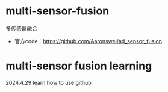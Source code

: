 
# multi-sensor-fusion
多传感器融合

* 官方code：https://github.com/Aaronswei/ad_sensor_fusion

# multi-sensor fusion learning

2024.4.29
learn how to use github

```
